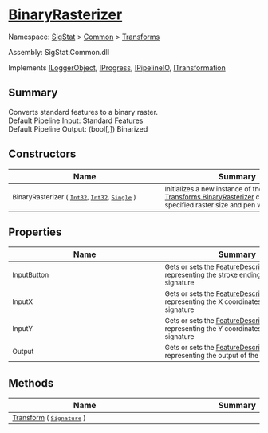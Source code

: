 # [BinaryRasterizer](./BinaryRasterizer.md)

Namespace: [SigStat]() > [Common](./../README.md) > [Transforms](./README.md)

Assembly: SigStat.Common.dll

Implements [ILoggerObject](./../ILoggerObject.md), [IProgress](./../Helpers/IProgress.md), [IPipelineIO](./../Pipeline/IPipelineIO.md), [ITransformation](./../ITransformation.md)

## Summary
Converts standard features to a binary raster.  <br>Default Pipeline Input: Standard [Features](https://github.com/hargitomi97/sigstat/blob/master/docs/md/SigStat/Common/Features.md)<br>Default Pipeline Output: (bool[,]) Binarized

## Constructors

| Name | Summary | 
| --- | --- | 
| <div style="width:290px"><sub>BinaryRasterizer ( [`Int32`](https://docs.microsoft.com/en-us/dotnet/api/System.Int32), [`Int32`](https://docs.microsoft.com/en-us/dotnet/api/System.Int32), [`Single`](https://docs.microsoft.com/en-us/dotnet/api/System.Single) )</sub></div>| <div style="width:290px"><sub>Initializes a new instance of the [Transforms.BinaryRasterizer](https://github.com/hargitomi97/sigstat/blob/master/docs/md/SigStat/Common/Transforms/BinaryRasterizer.md) class with specified raster size and pen width.</sub></div>| <br>


## Properties

| Name | Summary | 
| --- | --- | 
| <div style="width:290px"><sub>InputButton</sub></div>| <div style="width:290px"><sub>Gets or sets the [FeatureDescriptor](https://github.com/hargitomi97/sigstat/blob/master/docs/md/SigStat/Common/FeatureDescriptor.md) representing the stroke endings of an online signature</sub></div>| <br>
| <div style="width:290px"><sub>InputX</sub></div>| <div style="width:290px"><sub>Gets or sets the [FeatureDescriptor](https://github.com/hargitomi97/sigstat/blob/master/docs/md/SigStat/Common/FeatureDescriptor.md) representing the X coordinates of an online signature</sub></div>| <br>
| <div style="width:290px"><sub>InputY</sub></div>| <div style="width:290px"><sub>Gets or sets the [FeatureDescriptor](https://github.com/hargitomi97/sigstat/blob/master/docs/md/SigStat/Common/FeatureDescriptor.md) representing the Y coordinates of an online signature</sub></div>| <br>
| <div style="width:290px"><sub>Output</sub></div>| <div style="width:290px"><sub>Gets or sets the [FeatureDescriptor](https://github.com/hargitomi97/sigstat/blob/master/docs/md/SigStat/Common/FeatureDescriptor.md) representing the output of the transformation</sub></div>| <br>


## Methods

| Name | Summary | 
| --- | --- | 
| <div style="width:290px"><sub>[Transform](./Methods/BinaryRasterizer-100663654.md) ( [`Signature`](./../Signature.md) )</sub></div>| <div style="width:290px"><sub></sub></div>| <br>


